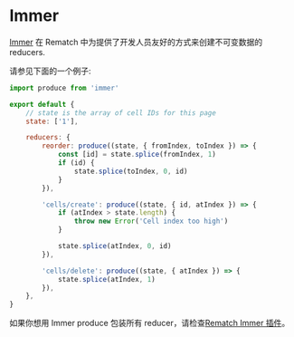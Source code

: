 
# Immer

[Immer](https://github.com/mweststrate/immer) 在 Rematch 中为提供了开发人员友好的方式来创建不可变数据的 reducers.

请参见下面的一个例子:

```javascript
import produce from 'immer'

export default {
	// state is the array of cell IDs for this page
	state: ['1'],

	reducers: {
		reorder: produce((state, { fromIndex, toIndex }) => {
			const [id] = state.splice(fromIndex, 1)
			if (id) {
				state.splice(toIndex, 0, id)
			}
		}),

		'cells/create': produce((state, { id, atIndex }) => {
			if (atIndex > state.length) {
				throw new Error('Cell index too high')
			}

			state.splice(atIndex, 0, id)
		}),

		'cells/delete': produce((state, { atIndex }) => {
			state.splice(atIndex, 1)
		}),
	},
}
```

如果你想用 Immer produce 包装所有 reducer，请检查[Rematch Immer 插件](https://github.com/rematch/rematch/tree/master/plugins/immer)。
